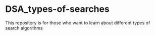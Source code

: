 # DSA_types-of-searches
This repository is for those who want to learn about different types of search algorithms 
